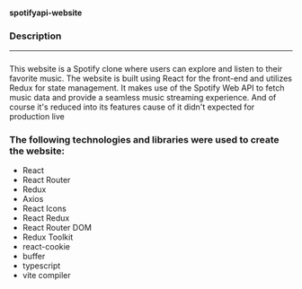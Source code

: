 #### spotifyapi-website

### Description
-----------

###  
This website is a Spotify clone where users can explore and listen to their favorite music. 
The website is built using React for the front-end and utilizes Redux for state management. 
It makes use of the Spotify Web API to fetch music data and provide a seamless music streaming experience.
And of course it's reduced into its features cause of it didn't expected for production live

### The following technologies and libraries were used to create the website:

*   React
*   React Router
*   Redux
*   Axios
*   React Icons
*   React Redux
*   React Router DOM
*   Redux Toolkit
*   react-cookie
*   buffer
*   typescript
*   vite compiler
